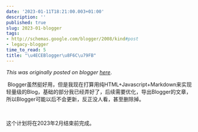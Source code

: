 ```yaml
---
date: '2023-01-11T18:21:00.003+01:00'
description: ''
published: true
slug: 2023-01-blogger
tags:
- http://schemas.google.com/blogger/2008/kind#post
- legacy-blogger
time_to_read: 5
title: "\u4ECEBlogger\u8F6C\u79FB"
---
```


*This was originally posted on blogger [here](https://sheng-jiang.blogspot.com/2023/01/blogger.html)*.

<p>&nbsp;Blogger虽然挺好用，但是我现在打算用纯HTML+Javascript+Markdown来实现轻量级的Blog，基础的部分我已经弄好了，后续需要优化，导出Blogger的文章，所以Blogger可能以后不会更新，反正没人看，甚至删除掉。</p><p><br /></p><p>这个计划将在2023年2月结束前完成。</p>